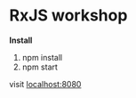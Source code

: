# RxJS workshop

**Install**

1. npm install
2. npm start

visit [localhost:8080](http://localhost:8080)
